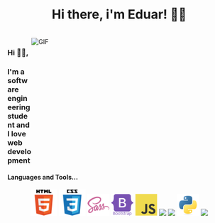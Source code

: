 <h1 align="center">Hi there, i'm Eduar! 🙋‍♂️</h1>

<br/>

<img align="right" height="270px" width="450px" alt="GIF" src="https://media.giphy.com/media/vWst8QUOKAot6MHEZe/giphy.gif" />

### Hi 🙋‍♂️,
### I'm a software engineering student and I love web development
#### Languages and Tools...
<p align="center">
 <img src="https://raw.githubusercontent.com/devicons/devicon/master/icons/html5/html5-original-wordmark.svg" width="60px">
 <img src="https://raw.githubusercontent.com/devicons/devicon/master/icons/css3/css3-original-wordmark.svg" width="60px">
 <img src="https://raw.githubusercontent.com/devicons/devicon/master/icons/sass/sass-original.svg" width="50px">
 <img src="https://raw.githubusercontent.com/devicons/devicon/master/icons/bootstrap/bootstrap-plain-wordmark.svg" width="50px">
 <img src="https://raw.githubusercontent.com/devicons/devicon/master/icons/javascript/javascript-original.svg" width="50px">
 <img src="https://www.vectorlogo.zone/logos/git-scm/git-scm-icon.svg" width="50px">
 <img src="https://www.svgrepo.com/show/303229/microsoft-sql-server-logo.svg" width="50px">
 <img src="https://raw.githubusercontent.com/devicons/devicon/master/icons/python/python-original.svg" width="50px">
 <img src="https://cdn.worldvectorlogo.com/logos/django.svg" width="35px">
</p>
